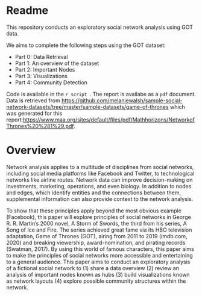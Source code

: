 # Readme

This repository conducts an exploratory social network analysis using GOT data.

We aims to complete the following steps using the GOT dataset:

- Part 0: Data Retrieval
- Part 1: An overview of the dataset
- Part 2: Important Nodes
- Part 3: Visualizations
- Part 4: Community Detection

Code is available in the `r script `. The report is availabe as a `pdf` document. Data is retrieved from https://github.com/melaniewalsh/sample-social-network-datasets/tree/master/sample-datasets/game-of-thrones which was generated for this report:https://www.maa.org/sites/default/files/pdf/Mathhorizons/NetworkofThrones%20%281%29.pdf.

# Overview

Network analysis applies to a multitude of disciplines from social networks, including social media platforms like Facebook and Twitter, to technological networks like airline routes. Network data can improve decision-making on investments, marketing, operations, and even biology. In addition to nodes and edges, which identify entities and the connections between them, supplemental information can also provide context to the network analysis. 

To show that these principles apply beyond the most obvious example (Facebook), this paper will explore principles of social networks in George R. R. Martin’s 2000 novel, A Storm of Swords, the third from his series, A Song of Ice and Fire. The series achieved great fame via its HBO television adaptation, Game of Thrones (GOT), airing from 2011 to 2019 (imdb.com, 2020) and breaking viewership, award-nomination, and pirating records (Swatman, 2017). By using this world of famous characters, this paper aims to make the principles of social networks more accessible and entertaining to a general audience. This paper aims to conduct an exploratory analysis of a fictional social network to (1) share a data overview (2) review an analysis of important nodes known as hubs (3) build visualizations known as network layouts (4) explore possible community structures within the network. 
